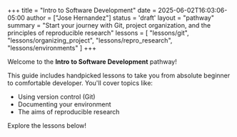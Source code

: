+++
title = "Intro to Software Development"
date = 2025-06-02T16:03:06-05:00
author = ["Jose Hernandez"] 
status = 'draft'
layout = "pathway"        
summary = "Start your journey with Git, project organization, and the principles of reproducible research"
lessons = [
  "lessons/git",
  "lessons/organizing_project",
  "lessons/repro_research",
  "lessons/environments"
]
+++

Welcome to the **Intro to Software Development** pathway!

This guide includes handpicked lessons to take you from absolute beginner to comfortable developer. You'll cover topics like:

- Using version control (Git)
- Documenting your environment
- The aims of reproducible research

Explore the lessons below!
